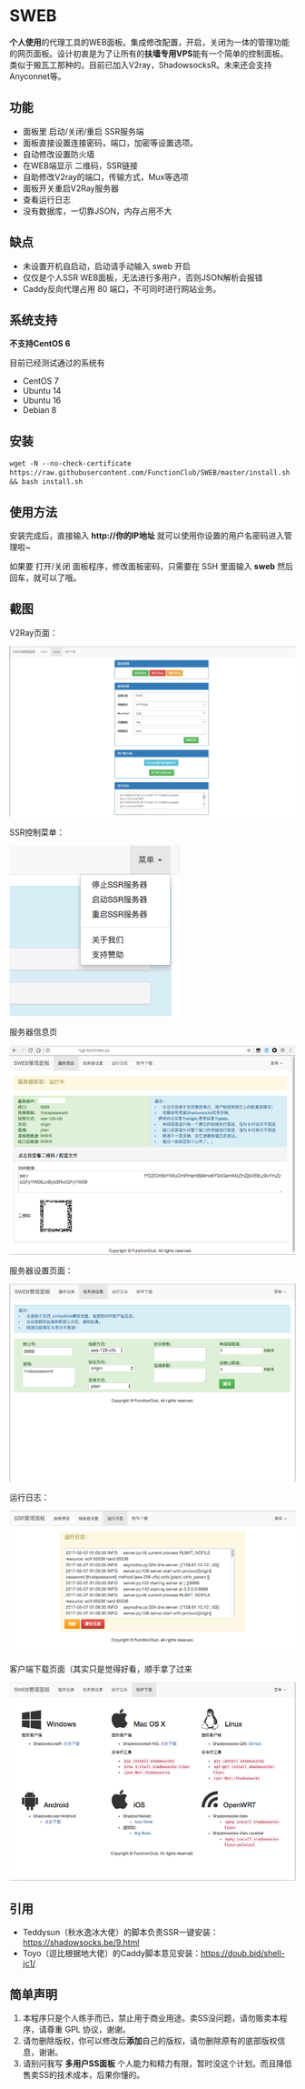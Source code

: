 # SWEB
**个人使用**的代理工具的WEB面板。集成修改配置，开启，关闭为一体的管理功能的网页面板。设计初衷是为了让所有的**扶墙专用VPS**能有一个简单的控制面板。类似于搬瓦工那种的。目前已加入V2ray，ShadowsocksR。未来还会支持 Anyconnet等。

## 功能

- 面板里 启动/关闭/重启 SSR服务端
- 面板直接设置连接密码，端口，加密等设置选项。
- 自动修改设置防火墙
- 在WEB端显示 二维码，SSR链接
- 自助修改V2ray的端口，传输方式，Mux等选项
- 面板开关重启V2Ray服务器
- 查看运行日志
- 没有数据库，一切靠JSON，内存占用不大

## 缺点

- 未设置开机自启动，启动请手动输入 sweb 开启
- 仅仅是个人SSR WEB面板，无法进行多用户，否则JSON解析会报错
- Caddy反向代理占用 80 端口，不可同时进行网站业务。

## 系统支持

**不支持CentOS 6**

目前已经测试通过的系统有

- CentOS 7
- Ubuntu 14
- Ubuntu 16
- Debian 8

## 安装

```shell
wget -N --no-check-certificate  https://raw.githubusercontent.com/FunctionClub/SWEB/master/install.sh && bash install.sh
```

## 使用方法

安装完成后，直接输入 **http://你的IP地址** 就可以使用你设置的用户名密码进入管理啦~ 

如果要 打开/关闭 面板程序，修改面板密码，只需要在 SSH 里面输入 **sweb** 然后回车，就可以了哦。

## 截图

V2Ray页面：

![6](6.jpg)

SSR控制菜单：

![1](1.png)

服务器信息页

![2](2.png)

服务器设置页面：

![3](3.png)

运行日志：

![4](4.png)

客户端下载页面（其实只是觉得好看，顺手拿了过来

![5](5.png)



## 引用

- Teddysun（秋水逸冰大佬）的脚本负责SSR一键安装：https://shadowsocks.be/9.html
- Toyo（逗比根据地大佬）的Caddy脚本意见安装：https://doub.bid/shell-jc1/



## 简单声明

1. 本程序只是个人练手而已，禁止用于商业用途。卖SS没问题，请勿贩卖本程序，请尊重 GPL 协议，谢谢。
2. 请勿删除版权，你可以修改后**添加**自己的版权，请勿删除原有的底部版权信息，谢谢。
3. 请别问我写 **多用户SS面板** 个人能力和精力有限，暂时没这个计划。而且降低售卖SS的技术成本，后果你懂的。

